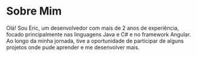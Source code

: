 # Sobre Mim

Olá! Sou Eric, um desenvolvedor com mais de 2 anos de experiência, focado principalmente nas 
linguagens Java e C# e no framework Angular. Ao longo da minha jornada, 
tive a oportunidade de participar de alguns projetos onde pude aprender e me desenvolver mais.

